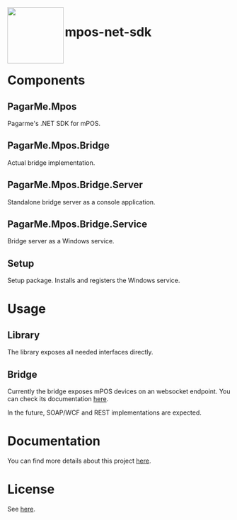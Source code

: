 <img src="https://cdn.rawgit.com/pagarme/brand/9ec30d3d4a6dd8b799bca1c25f60fb123ad66d5b/logo-circle.svg" width="127px" height="127px" align="left"/>

# mpos-net-sdk

<br/>

# Components

## PagarMe.Mpos

Pagarme's .NET SDK for mPOS.

## PagarMe.Mpos.Bridge

Actual bridge implementation.

## PagarMe.Mpos.Bridge.Server

Standalone bridge server as a console application.

## PagarMe.Mpos.Bridge.Service

Bridge server as a Windows service.

## Setup

Setup package. Installs and registers the Windows service.

# Usage

## Library

The library exposes all needed interfaces directly.

## Bridge

Currently the bridge exposes mPOS devices on an websocket endpoint. You can check its documentation [here](docs/websocket.md).

In the future, SOAP/WCF and REST implementations are expected.

# Documentation

You can find more details about this project [here](docs/).

# License

See [here](LICENSE.md).

